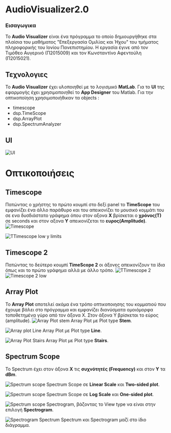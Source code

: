 # AudioVisualizer2.0

### Εισαγωγικα
  Το **Audio Visualizer** είναι ένα πρόγραμμα το οποίο δημιουργήθηκε στα πλαίσια του μαθήματος "Επεξεργασία Ομιλίας και Ήχου" του τμήματος πληροφορικής του Ιονίου Πανεπιστημίου. Η εργασία έγινε από τον Τιμόθεο Αυγερινό (Π2015009) και τον Κωνσταντίνο Αφεντούλη (Π2015021).
 
  
  ## Τεχνολογιες 
  Το **Audio Visualizer** έχει υλοποιηθεί με το λογισμικό **MatLab**.
  Για το **UI** της εφαρμογής έχει χρησιμοποιηθεί το **App Designer** του Matlab.
  Για την οπτικοποίηση χρησιμοποιήθικαν τα objects : 
  - timescope
  - dsp.TimeScope
  - dsp.ArrayPlot
  - dsp.SpectrumAnalyzer


## UI
![UI](https://github.com/p15avge/AudioVisualizer2.0/blob/main/Screenshots/UI.png)

# Οπτικοποιήσεις
## Timescope
Πατώντας ο χρήστης το πρώτο κουμπί στο δεξί panel το **TimeScope** του εμφανίζει ένα άλλο παράθυρο και του απεικονίζει το μουσικό κομμάτι του σε ενα δυσδιάστατο γράφημα όπου στον αξονα **X** βρίσκεται ο **χρόνος(Τ)** σε seconds και στον αξονα **Υ** απεικονίζεται το **ευρος(Amplitude)**.![Timescope](https://github.com/p15avge/AudioVisualizer2.0/blob/main/Screenshots/TimeScope%201png.png)

![ΤTimescope low y limits](https://github.com/p15avge/AudioVisualizer2.0/blob/main/Screenshots/Timescope%201%20y%20limits%20low.png)

## Timescope 2
Πατώντας το δεύτερο κουμπί **TimeScope 2** οι άξονες απεικονίζουν τα ίδια όπως και το πρώτο γράφημα αλλά με άλλο τρόπο. 
![ΤTimescope 2](https://github.com/p15avge/AudioVisualizer2.0/blob/main/Screenshots/TimeScope%202%20plot.png)
![Timescope 2 low](https://github.com/p15avge/AudioVisualizer2.0/blob/main/Screenshots/TimeScope%202.png)

## Array Plot
Το **Array Plot** αποτελεί ακόμα ένα τρόπο οπτικοποιησης του κομματιού που έχουμε βάλει στο πρόγραμμα  και εμφανίζει διανύσματα ομοιόμορφα τοποθετημένα γύρο από τον άξονα Χ. Στον άξονα Υ βρίσκεται το εύρος (amplitude).
![Array Plot stem](https://github.com/p15avge/AudioVisualizer2.0/blob/main/Screenshots/ArrayScope.png)
Array Plot με Plot type **Stem**.

![Array plot Line](https://github.com/p15avge/AudioVisualizer2.0/blob/main/Screenshots/Array%20plot%20line.png)
Array Plot με Plot type **Line**.

![Array Plot Stairs](https://github.com/p15avge/AudioVisualizer2.0/blob/main/Screenshots/Array%20plot%20%20stairs.png)
Array Plot με Plot type **Stairs**.

## Spectrum Scope
Το Spectrum έχει στον άξονα **Χ** τις **συχνότητές (Frequency)** και στον **Υ** τα **dBm**.

![Spectrum scope](https://github.com/p15avge/AudioVisualizer2.0/blob/main/Screenshots/SpectrumScope.png)
Spectrum Scope σε **Linear Scale** και **Two-sided plot**.


![Spectrum scope](https://github.com/p15avge/AudioVisualizer2.0/blob/main/Screenshots/Spectrum%20one-side%20log.png)
Spectrum Scope σε **Log Scale** και **One-sided plot**.

![Spectrum scope](https://github.com/p15avge/AudioVisualizer2.0/blob/main/Screenshots/Spectrogram.png)
Spectrogram, βάζοντας το View type να είναι στην επιλογή **Spectrogram**.


![Spectrogram Spectrum](https://github.com/p15avge/AudioVisualizer2.0/blob/main/Screenshots/Spectrum%20and%20Spectrogram.png)
Spectrum και Spectrogram μαζί στο ίδιο διάγραμμα.
